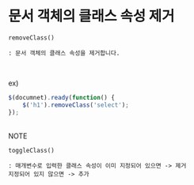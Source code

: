# 문서 객체의 클래스 속성 제거

```
removeClass()

: 문서 객체의 클래스 속성을 제거합니다.
```

<br>

ex)
```javascript
$(documnet).ready(function() {
	$('h1').removeClass('select');
});
```

<br>
NOTE

```
toggleClass()

: 매개변수로 입력한 클래스 속성이 이미 지정되어 있으면 -> 제거
지정되어 있지 않으면 -> 추가
```
